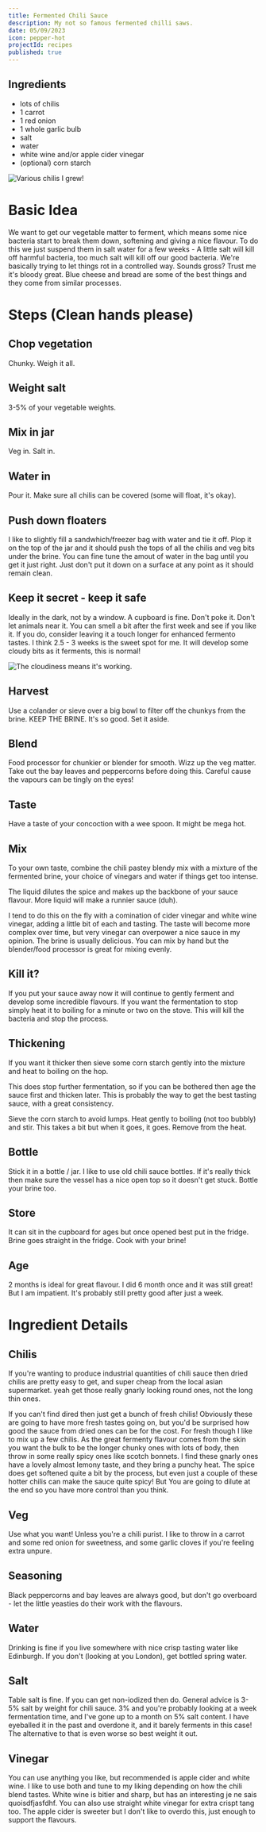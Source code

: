 ```yaml
---
title: Fermented Chili Sauce
description: My not so famous fermented chilli saws.
date: 05/09/2023
icon: pepper-hot
projectId: recipes
published: true
---
```

 <script>
    import FaIcon from "../lib/components/FaIcon.svelte"
</script>

## Ingredients
- lots of chilis
- 1 carrot
- 1 red onion
- 1 whole garlic bulb
- <FaIcon icon="cubes-stacked"/>  salt
- <FaIcon icon="droplet"/> water
- <FaIcon icon="wine-bottle"/> white wine and/or apple cider vinegar
- (optional) corn starch

![Various chilis I grew!](/cooking/chilis.webp)

# Basic Idea
We want to get our vegetable matter to ferment, which means some nice bacteria start to break them down, softening and giving a nice flavour. To do this we just suspend them in salt water for a few weeks - A little salt will kill off harmful bacteria, too much salt will kill off our good bacteria. We're basically trying to let things rot in a controlled way. Sounds gross? Trust me it's bloody great. Blue cheese and bread are some of the best things and they come from similar processes.

# Steps (Clean hands please)
## Chop vegetation
Chunky. Weigh it all.

## Weight salt
3-5% of your vegetable weights. 

## Mix in jar
Veg in. Salt in.

## Water in
Pour it. Make sure all chilis can be covered (some will float, it's okay).

## Push down floaters
I like to slightly fill a sandwhich/freezer bag with water and tie it off. Plop it on the top of the jar and it should push the tops of all the chilis and veg bits under the brine. You can fine tune the amout of water in the bag until you get it just right. Just don't put it down on a surface at any point as it should remain clean. 

## Keep it secret - keep it safe
Ideally in the dark, not by a window. A cupboard is fine. Don't poke it. Don't let animals near it. You can smell a bit after the first week and see if you like it. If you do, consider leaving it a touch longer for enhanced fermento tastes. I think 2.5 - 3 weeks is the sweet spot for me. It will develop some cloudy bits as it ferments, this is normal!

![The cloudiness means it's working.](/cooking/chili-jar.webp)

## Harvest
Use a colander or sieve over a big bowl to filter off the chunkys from the brine. KEEP THE BRINE. It's so good. Set it aside. 

## Blend
Food processor for chunkier or blender for smooth. Wizz up the veg matter. Take out the bay leaves and peppercorns before doing this. Careful cause the vapours can be tingly on the eyes!

## Taste
Have a taste of your concoction with a wee spoon. It might be mega hot. 

## Mix
To your own taste, combine the chili pastey blendy mix with a mixture of the fermented brine, your choice of vinegars and water if things get too intense. 

The liquid dilutes the spice and makes up the backbone of your sauce flavour. More liquid will make a runnier sauce (duh). 

I tend to do this on the fly with a comination of cider vinegar and white wine vinegar, adding a little bit of each and tasting. The taste will become more complex over time, but very vinegar can overpower a nice sauce in my opinion. The brine is usually delicious. You can mix by hand but the blender/food processor is great for mixing evenly.

## Kill it?
If you put your sauce away now it will continue to gently ferment and develop some incredible flavours. If you want the fermentation to stop simply heat it to boiling for a minute or two on the stove. This will kill the bacteria and stop the process.

## Thickening
If you want it thicker then sieve some corn starch gently into the mixture and heat to boiling on the hop. 

This does stop further fermentation, so if you can be bothered then age the sauce first and thicken later. This is probably the way to get the best tasting sauce, with a great consistency. 

Sieve the corn starch to avoid lumps. Heat gently to boiling (not too bubbly) and stir. This takes a bit but when it goes, it goes. Remove from the heat.

## Bottle
Stick it in a bottle / jar. I like to use old chili sauce bottles. If it's really thick then make sure the vessel has a nice open top so it doesn't get stuck. Bottle your brine too.

## Store
It can sit in the cupboard for ages but once opened best put in the fridge. Brine goes straight in the fridge. Cook with your brine!

## Age
2 months is ideal for great flavour. I did 6 month once and it was still great! But I am impatient. It's probably still pretty good after just a week. 

# Ingredient Details

## Chilis
If you're wanting to produce industrial quantities of chili sauce then dried chilis are pretty easy to get, and super cheap from the local asian supermarket. yeah get those really gnarly looking round ones, not the long thin ones.

If you can't find dired then just get a bunch of fresh chilis! Obviously these are going to have more fresh tastes going on, but you'd be surprised how good the sauce from dried ones can be for the cost. For fresh though I like to mix up a few chilis. As the great fermenty flavour comes from the skin you want the bulk to be the longer chunky ones with lots of body, then throw in some really spicy ones like scotch bonnets. I find these gnarly ones have a lovely almost lemony taste, and they bring a punchy heat. The spice does get softened quite a bit by the process, but even just a couple of these hotter chilis can make the sauce quite spicy! But You are going to dilute at the end so you have more control than you think.

## Veg
Use what you want! Unless you're a chili purist. I like to throw in a carrot and some red onion for sweetness, and some garlic cloves if you're feeling extra unpure.

## Seasoning
Black peppercorns and bay leaves are always good, but don't go overboard - let the little yeasties do their work with the flavours.

## Water
Drinking is fine if you live somewhere with nice crisp tasting water like Edinburgh. If you don't (looking at you London), get bottled spring water. 

## Salt
Table salt is fine. If you can get non-iodized then do. General advice is 3-5% salt by weight for chili sauce. 3% and you're probably looking at a week fermentation time, and I've gone up to a month on 5% salt content. I have eyeballed it in the past and overdone it, and it barely ferments in this case! The alternative to that is even worse so best weight it out. 

## Vinegar
You can use anything you like, but recommended is apple cider and white wine. I like to use both and tune to my liking depending on how the chili blend tastes. White wine is bitier and sharp, but has an interesting je ne sais quoisdfjasfdhf. You can also use straight white vinegar for extra crispt tang too. The apple cider is sweeter but I don't like to overdo this, just enough to support the flavours. 
